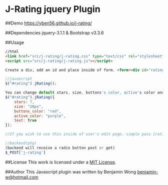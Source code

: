 J-Rating jquery Plugin
==============================

##Demo
https://yben56.github.io/j-rating/

##Dependencies
jquery-3.1.1 & Bootstrap v3.3.6

##Usage

```html
//html
<link href="src/j-rating/j-rating.css" type="text/css" rel="stylesheet" />
<script src="src/j-rating/j-rating.js"></script>

Create a div, add an id and place inside of form. <form><div id="rating"></div></form>
```
```javascript
//javascript
$("#rating").jRating();

You can change default stars, size, buttons's color, active's color and display text
$("#rating").jRating({
	stars: 7,
	size: "20px",
	buttons_color: "red",
	active_color: "purple",
	text: true
});

//If you wish to use this inside of user's edit page, simple pass {rating: 'user's rating value'} into it
```

```php
//backend(php)
(backend will receive a radio button post or get)
$_POST['j-rating']
```
##License
This work is licensed under a [MIT License](http://opensource.org/licenses/MIT).

##Author
This Javascript plugin was written by Benjamin Wong benjamin-w@hotmail.com

